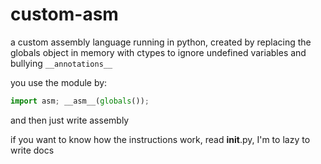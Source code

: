 # custom-asm

a custom assembly language running in python, created by replacing the globals object in memory with ctypes to ignore undefined variables and bullying  `__annotations__`


you use the module by:
```py
import asm; __asm__(globals());
```

and then just write assembly


if you want to know how the instructions work, read __init__.py, I'm to lazy to write docs
